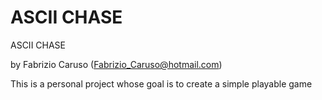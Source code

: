 # ASCII CHASE
ASCII CHASE

by Fabrizio Caruso (Fabrizio_Caruso@hotmail.com)

This is a personal project whose goal is to create a simple playable game


